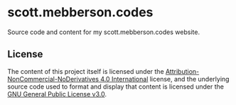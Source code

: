 # scott.mebberson.codes

Source code and content for my scott.mebberson.codes website.

## License

The content of this project itself is licensed under the [Attribution-NonCommercial-NoDerivatives 4.0 International](http://creativecommons.org/licenses/by-nc-nd/4.0/) license, and the underlying source code used to format and display that content is licensed under the [GNU General Public License v3.0](https://choosealicense.com/licenses/gpl-3.0/).